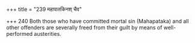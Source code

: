 +++
title = "239 महापातकिनश् चैव"

+++
240	Both those who have committed mortal sin (Mahapataka) and all other offenders are severally freed from their guilt by means of well-performed austerities.